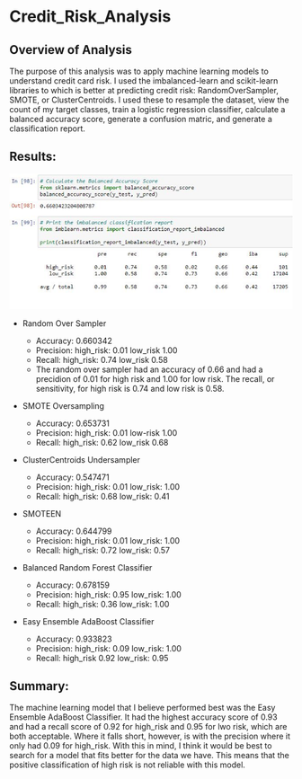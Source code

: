 # Credit_Risk_Analysis

## Overview of Analysis

The purpose of this analysis was to apply machine learning models to understand credit card risk. I used the imbalanced-learn and scikit-learn libraries to which is better at predicting credit risk: RandomOverSampler, SMOTE, or ClusterCentroids. I used these to resample the dataset, view the count of my target classes, train a logistic regression classifier, calculate a balanced accuracy score, generate a confusion matric, and generate a classification report.

## Results:

![](random_oversampling.JPG)
- Random Over Sampler
  - Accuracy: 0.660342
  - Precision: high_risk: 0.01 low_risk 1.00
  - Recall: high_risk: 0.74 low_risk 0.58
  - The random over sampler had an accuracy of 0.66 and had a precidion of 0.01 for high risk and 1.00 for low risk. The recall, or sensitivity, for high risk is 0.74 and low risk is 0.58. 
  
- SMOTE Oversampling
  - Accuracy: 0.653731
  - Precision: high_risk: 0.01 low-risk 1.00
  - Recall: high_risk: 0.62 low_risk 0.68

- ClusterCentroids Undersampler
  - Accuracy: 0.547471
  - Precision: high_risk: 0.01 low_risk: 1.00
  - Recall: high_risk: 0.68 low_risk: 0.41

- SMOTEEN
  - Accuracy: 0.644799
  - Precision: high_risk: 0.01 low_risk: 1.00
  - Recall: high_risk: 0.72 low_risk: 0.57

- Balanced Random Forest Classifier
  - Accuracy: 0.678159
  - Precision: high_risk: 0.95 low_risk: 1.00
  - Recall: high_risk: 0.36 low_risk: 1.00
  
- Easy Ensemble AdaBoost Classifier
  - Accuracy: 0.933823
  - Precision: high_risk: 0.09 low_risk: 1.00
  - Recall: high_risk 0.92 low_risk: 0.95


## Summary:  

The machine learning model that I believe performed best was the Easy Ensemble AdaBoost Classifier. It had the highest accuracy score of 0.93 and had a recall score of 0.92 for high_risk and 0.95 for lwo risk, which are both acceptable. Where it falls short, however, is with the precision where it only had 0.09 for high_risk. With this in mind, I think it would be best to search for a model that fits better for the data we have. This means that the positive classification of high risk is not reliable with this model. 
